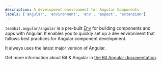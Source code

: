 ```yaml
---
description: A development environment for Angular Components
labels: ['angular', 'environment', 'env', 'aspect', 'extension']
---
```


`teambit.angular/angular` is a pre-built [Env](https://bit.dev/docs/envs/envs-overview) for building components and apps with Angular.
It enables you to quickly set up a dev environment that follows best practices for Angular component development.

It always uses the latest major version of Angular.

Get more information about Bit & Angular in [the Bit Angular documentation](https://bit.dev/docs/angular-introduction).
